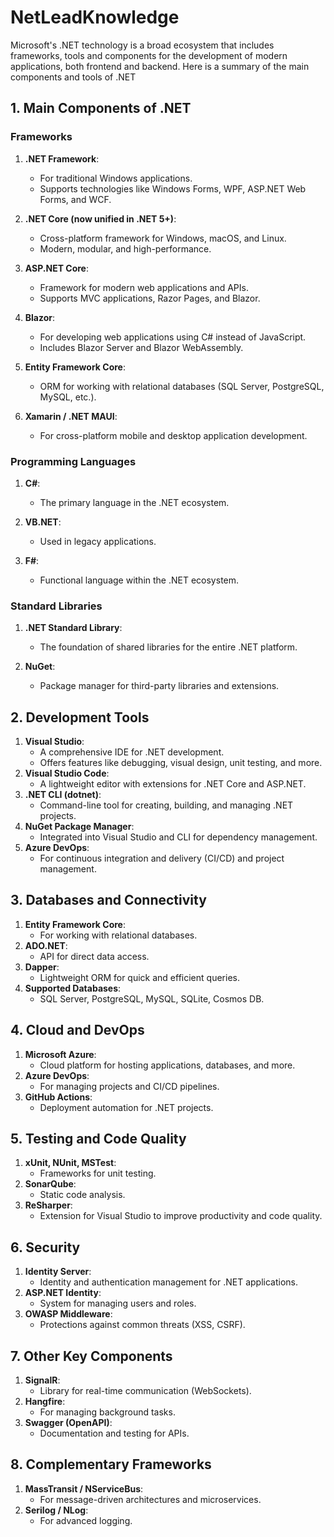 # NetLeadKnowledge

Microsoft's .NET technology is a broad ecosystem that includes frameworks, tools and components for the development of modern applications, both frontend and backend. Here is a summary of the main components and tools of .NET

## 1. Main Components of .NET

### Frameworks

1. **.NET Framework**: 
   
   * For traditional Windows applications.
   * Supports technologies like Windows Forms, WPF, ASP.NET Web Forms, and WCF.

1. **.NET Core (now unified in .NET 5+)**:

   * Cross-platform framework for Windows, macOS, and Linux.
   * Modern, modular, and high-performance.

1. **ASP.NET Core**:

   * Framework for modern web applications and APIs.
   * Supports MVC applications, Razor Pages, and Blazor.

1. **Blazor**:
   * For developing web applications using C# instead of JavaScript.
   * Includes Blazor Server and Blazor WebAssembly.
1. **Entity Framework Core**:
   * ORM for working with relational databases (SQL Server, PostgreSQL, MySQL, etc.).
1. **Xamarin / .NET MAUI**:
   * For cross-platform mobile and desktop application development.


### Programming Languages

1. **C#**:
   
   * The primary language in the .NET ecosystem.


1. **VB.NET**:
   *  Used in legacy applications.

1. **F#**:
   * Functional language within the .NET ecosystem.


### Standard Libraries

1. **.NET Standard Library**:
   
   * The foundation of shared libraries for the entire .NET platform.

1. **NuGet**:

   * Package manager for third-party libraries and extensions.


## 2. Development Tools


1. **Visual Studio**:
   * A comprehensive IDE for .NET development.
   * Offers features like debugging, visual design, unit testing, and more.
1. **Visual Studio Code**:
   * A lightweight editor with extensions for .NET Core and ASP.NET.
1. **.NET CLI (dotnet)**:
   * Command-line tool for creating, building, and managing .NET projects.
1. **NuGet Package Manager**:
   * Integrated into Visual Studio and CLI for dependency management.
1. **Azure DevOps**:
   * For continuous integration and delivery (CI/CD) and project management.

## 3. Databases and Connectivity

1. **Entity Framework Core**:
   * For working with relational databases.
1. **ADO.NET**:
   * API for direct data access.
1. **Dapper**:
   * Lightweight ORM for quick and efficient queries.
1. **Supported Databases**:
   * SQL Server, PostgreSQL, MySQL, SQLite, Cosmos DB.

## 4. Cloud and DevOps

1. **Microsoft Azure**:
   * Cloud platform for hosting applications, databases, and more.
1. **Azure DevOps**:
   * For managing projects and CI/CD pipelines.
1. **GitHub Actions**:
   * Deployment automation for .NET projects.


## 5. Testing and Code Quality

1. **xUnit, NUnit, MSTest**:
   * Frameworks for unit testing.
1. **SonarQube**:
   * Static code analysis.
1. **ReSharper**:
   * Extension for Visual Studio to improve productivity and code quality.

## 6. Security

1. **Identity Server**:
   * Identity and authentication management for .NET applications.
1. **ASP.NET Identity**:
   * System for managing users and roles.
1. **OWASP Middleware**:
   * Protections against common threats (XSS, CSRF).

## 7. Other Key Components

1. **SignalR**:
   * Library for real-time communication (WebSockets).
1. **Hangfire**:
   * For managing background tasks.
1. **Swagger (OpenAPI)**:
   * Documentation and testing for APIs.

## 8. Complementary Frameworks

1. **MassTransit / NServiceBus**:
   * For message-driven architectures and microservices.
1. **Serilog / NLog**:
   * For advanced logging.






